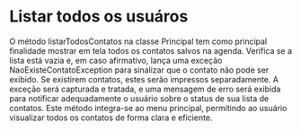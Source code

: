 # Listar todos os usuáros

O método listarTodosContatos na classe Principal tem como principal finalidade mostrar em tela todos os contatos salvos na agenda.
Verifica se a lista está vazia e, em caso afirmativo, lança uma exceção NaoExisteContatoException para sinalizar que o contato não pode ser exibido.
Se existirem contatos, estes serão impressos separadamente.
A exceção será capturada e tratada, e uma mensagem de erro será exibida para notificar adequadamente o usuário  sobre o status de sua lista de contatos.
Este método integra-se ao menu principal, permitindo ao usuário visualizar todos os contatos de forma clara e eficiente.
